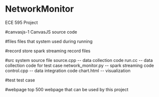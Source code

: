 # NetworkMonitor
ECE 595 Project

#canvasjs-1
CanvasJS source code

#files
files that system used during running

#record
store spark streaming record files

#src
system source file
source.cpp -- data collection code
run.cc -- data collection code for test case
network_monitor.py -- spark streaming code
control.cpp -- data integration code
chart.html -- visualization

#test
test case

#webpage
top 500 webpage that can be used by this project